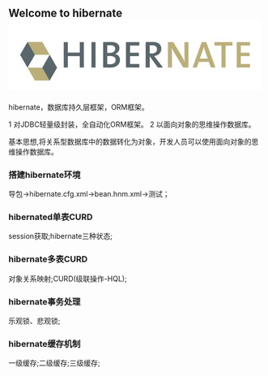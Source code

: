 ## Welcome to hibernate  ![](https://github.com/wx19941125/hibernate/raw/master/Logo/1.jpg) 

 hibernate，数据库持久层框架，ORM框架。

1 对JDBC轻量级封装，全自动化ORM框架。 2 以面向对象的思维操作数据库。

基本思想,将关系型数据库中的数据转化为对象，开发人员可以使用面向对象的思维操作数据库。

### 搭建hibernate环境

导包→hibernate.cfg.xml→bean.hnm.xml→测试；

### hibernated单表CURD

session获取;hibernate三种状态;

### hibernate多表CURD

对象关系映射;CURD(级联操作-HQL);

### hibernate事务处理

乐观锁、悲观锁;

### hibernate缓存机制

一级缓存;二级缓存;三级缓存;
